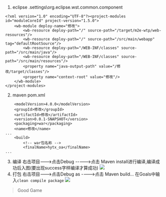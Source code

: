 1. eclipse
.settings\org.eclipse.wst.common.component
```
<?xml version="1.0" encoding="UTF-8"?><project-modules id="moduleCoreId" project-version="1.5.0">
    <wb-module deploy-name="修改">
        <wb-resource deploy-path="/" source-path="/target/m2e-wtp/web-resources"/>
        <wb-resource deploy-path="/" source-path="/src/main/webapp" tag="defaultRootSource"/>
        <wb-resource deploy-path="/WEB-INF/classes" source-path="/src/main/java"/>
        <wb-resource deploy-path="/WEB-INF/classes" source-path="/src/main/resources"/>
        <property name="java-output-path" value="/修改/target/classes"/>
        <property name="context-root" value="修改"/>
    </wb-module>
</project-modules>
```
2. maven
pom.xml
```
	<modelVersion>4.0.0</modelVersion>
	<groupId>修改</groupId>
	<artifactId>修改</artifactId>
	<version>0.0.1-SNAPSHOT</version>
	<packaging>war</packaging>
	<name>修改</name>
...
	<build>
		<!-- war包名称 -->
		<finalName>hytx_oa</finalName>
...
```
3. 编译
右击项目--->点击Debug ----->点击 Maven install进行编译,编译成功后入图(要出现success字样编译才算成功)
![](https://upload-images.jianshu.io/upload_images/13055171-83b807ce52ad1dc8.png?imageMogr2/auto-orient/strip%7CimageView2/2/w/1240)
4. 打包
右击项目--->点击Debug as ---->点击 Maven build...
在Goals中输入`clean compile package`
![](https://upload-images.jianshu.io/upload_images/13055171-83b807ce52ad1dc8.png?imageMogr2/auto-orient/strip%7CimageView2/2/w/1240)
> Good Game


